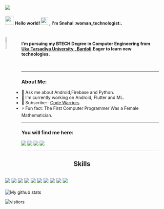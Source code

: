 <p>
<img src="https://github.com/Snehal-Singh174/Snehal-Singh174/blob/master/Assets/app development.jpg">
<h4> <img src="https://github.com/Snehal-Singh174/Snehal-Singh174/blob/master/Assets/Hi.gif" width="29px"> Hello world!&nbsp;<img src="https://github.com/Snehal-Singh174/Snehal-Singh174/blob/master/Assets/Earth.gif" width="24px"> , I'm Snehal :woman_technologist:.<h4>
<br>
  <img align="left" width=10% src='https://github.com/Snehal-Singh174/Snehal-Singh174/blob/master/Assets/left.png'>

</p>

I'm pursuing my BTECH Degree in Computer Engineering from <a href="http://www.utu.ac.in/"> <b>Uka Tarsadiya University</b> , Bardoli</a>.Eager to learn new technologies.
<br><br><br>


---


### About Me:

- 💬 Ask me about Android,Firebase and Python.
- 🔭 I’m currently working on Android, Flutter and ML.
- 🔔 Subscribe:- [Code Warriors](https://www.youtube.com/channel/CodeWarriors)
- ⚡ Fun fact: The First Computer Programmer Was a Female Mathematician.


---


### You will find me here:
<a>[<img src="https://img.shields.io/badge/twitter-%231DA1F2.svg?&style=for-the-badge&logo=twitter&logoColor=white">](https://twitter.com/SnehalS25536104)</a> <a>[<img src="https://img.shields.io/badge/medium-%2312100E.svg?&style=for-the-badge&logo=medium&logoColor=white">](https://medium.com/@sweetysingh0990)</a> <a>[<img src="https://img.shields.io/badge/linkedin-%230077B5.svg?&style=for-the-badge&logo=linkedin&logoColor=white">](https://www.linkedin.com/in/snehal-singh-b5119817b/)</a> <a>[<img src="https://img.shields.io/badge/gmail-c14438.svg?&style=for-the-badge&logo=gmail&logoColor=white">](mailto:singhsnehal174@gmail.com)</a>


---


## <p align="center">Skills</p>

[<img src="https://img.shields.io/badge/android-%23239120.svg?&style=for-the-badge&logo=android&logoColor=white">]() [<img src="https://img.shields.io/badge/php-%233776AB.svg?&style=for-the-badge&logo=php&logoColor=white">]() [<img src="https://img.shields.io/badge/firebase-%23F7DF1E.svg?&style=for-the-badge&logo=firebase&logoColor=white">]() [<img src="https://img.shields.io/badge/java-%23E16C05.svg?&style=for-the-badge&logo=java&logoColor=white">]() [<img src="https://img.shields.io/badge/mysql-%234f7d9e.svg?&style=for-the-badge&logo=mysql&logoColor=white">]() [<img src="https://img.shields.io/badge/html5-%23239120.svg?&style=for-the-badge&logo=html5&logoColor=white">]() [<img src="https://img.shields.io/badge/flutter-%2387c000.svg?&style=for-the-badge&logo=flutter&logoColor=white">]() [<img src="https://img.shields.io/badge/github-%23000000.svg?&style=for-the-badge&logo=github&logoColor=white">]() [<img src="https://img.shields.io/badge/git-%23ea4e31.svg?&style=for-the-badge&logo=git&logoColor=white">]() [<img src="https://img.shields.io/badge/Android Studio-%234cea8c.svg?&style=for-the-badge&logo=android-studio&logoColor=white">]() 
---

![My github stats](https://github-readme-stats.vercel.app/api?username=Snehal-Singh174&hide=["issues"]&show_icons=true)

![visitors](https://visitor-badge.glitch.me/badge?page_id=Snehal-Singh174.Snehal-Singh174)
